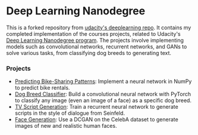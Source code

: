 # Deep Learning Nanodegree

This is a forked repository from [udacity's deeplearning repo](https://github.com/udacity/deep-learning-v2-pytorch). It contains my completed implementation of the courses projects, related to Udacity's [Deep Learning Nanodegree program](https://www.udacity.com/course/deep-learning-nanodegree--nd101). The projects involve implementing models such as convolutional networks, recurrent networks, and GANs to solve various tasks, from classifying dog breeds to generating text.

### Projects

* [Predicting Bike-Sharing Patterns](https://github.com/udacity/deep-learning-v2-pytorch/tree/master/project-bikesharing): Implement a neural network in NumPy to predict bike rentals.
* [Dog Breed Classifier](https://github.com/udacity/deep-learning-v2-pytorch/tree/master/project-dog-classification): Build a convolutional neural network with PyTorch to classify any image (even an image of a face) as a specific dog breed.
* [TV Script Generation](https://github.com/udacity/deep-learning-v2-pytorch/tree/master/project-tv-script-generation): Train a recurrent neural network to generate scripts in the style of dialogue from Seinfeld.
* [Face Generation](https://github.com/udacity/deep-learning-v2-pytorch/tree/master/project-face-generation): Use a DCGAN on the CelebA dataset to generate images of new and realistic human faces.
